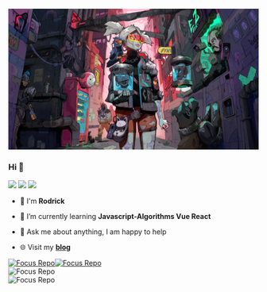 ![image-20201123182817456](public/16618-wallhaven-rd3wrq.webp)

### Hi  👋

[![](https://badgen.net/badge/blog/檐上有月☽/?icon=sourcegraph&color=FFC83D)](https://rodrick.cn) [![](https://badgen.net/badge/github/Rodrick278/?icon=github&color=blue&label)](https://github.com/rodrick278/) [![](https://badgen.net/badge/yuque/yuque/?icon=telegram&color=34CE7B&label)](https://www.yuque.com/rodrick-miz0p)

- 🔭 I'm **Rodrick**

- 🌱 I’m currently learning  **Javascript-Algorithms Vue React**

- 💬 Ask me about anything, I am happy to help

- 🌐 Visit my **[blog](https://rodrick.cn/)**

  

[![Focus Repo](https://github-readme-stats.vercel.app/api/pin/?username=rodrick278&repo=rodrick278.github.io&show_owner=true&theme=material-palenight)](https://github.com/rodrick278/rodrick278.github.io)[![Focus Repo](https://github-readme-stats.vercel.app/api/pin/?username=rodrick278&repo=Mall&show_owner=true&theme=material-palenight)](https://github.com/rodrick278/Mall)<br/>
![Focus Repo](https://github-readme-stats.anuraghazra1.vercel.app/api/top-langs/?username=rodrick278&layout=compact&theme=material-palenight)<br/>
![Focus Repo](https://github-readme-stats.vercel.app/api?username=rodrick278&theme=material-palenight) 